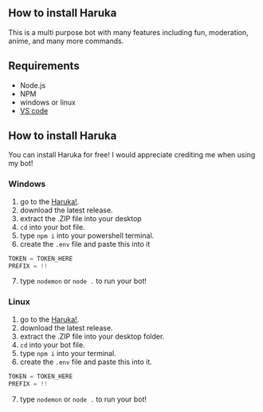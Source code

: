 ## How to install Haruka

This is a multi purpose bot with many features including fun, moderation, anime, and many more commands.

## Requirements
- Node.js
- NPM
- windows or linux
- [VS code](https://code.visualstudio.com/)

## How to install Haruka

You can install Haruka for free! I would appreciate crediting me when using my bot!

### Windows

1. go to the [Haruka!](https://github.com/LuminaXI/kyouu-chan).
2. download the latest release.
3. extract the .ZIP file into your desktop
4. `cd` into your bot file.
5. type `npm i` into your powershell terminal.
6. create the `.env` file and paste this into it 
```javascript
TOKEN = TOKEN_HERE
PREFIX = !!
```
7. type `nodemon` or `node .` to run your bot!

### Linux

1. go to the [Haruka!](https://github.com/LuminaXI/kyouu-chan).
2. download the latest release.
3. extract the .ZIP file into your desktop folder.
4. `cd` into your bot file.
5. type `npm i` into your terminal.
6. create the `.env` file and paste this into it.
```javascript
TOKEN = TOKEN_HERE
PREFIX = !!
```
7. type `nodemon` or `node .` to run your bot!
